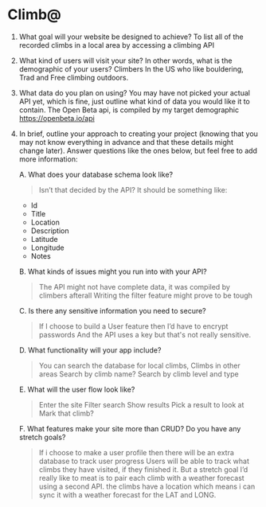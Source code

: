 # Climb@

1. What goal will your website be designed to achieve?
	To list all of the recorded climbs in a local area by accessing a climbing API

2. What kind of users will visit your site? In other words, what is the demographic of
your users?
	Climbers In the US who like bouldering, Trad and Free climbing outdoors.

3. What data do you plan on using? You may have not picked your actual API yet,
which is fine, just outline what kind of data you would like it to contain.
	The Open Beta api, is compiled by my target demographic https://openbeta.io/api

4. In brief, outline your approach to creating your project (knowing that you may not
know everything in advance and that these details might change later). Answer
questions like the ones below, but feel free to add more information:

    A. What does your database schema look like?
	>Isn’t that decided by the API? It should be something like:
    - Id
    - Title
    - Location
    - Description
    - Latitude
    - Longitude
    - Notes


    B. What kinds of issues might you run into with your API?

	>The API might not have complete data, it was compiled by climbers afterall
	Writing the filter feature might prove to be tough
	
    C. Is there any sensitive information you need to secure?

	>If I choose to build a User feature then I’d have to encrypt passwords
	And the API uses a key but that's not really sensitive.

    D. What functionality will your app include?

	>You can search the database for local climbs,
	Climbs in other areas
	Search by climb name?
	Search by climb level and type

    E. What will the user flow look like?

	> Enter the site
	Filter search
	Show results
	Pick a result to look at
	Mark that climb?

    F. What features make your site more than CRUD? Do you have any stretch goals?

	> If i choose to make a user profile then there will be an extra database to track user progress
	Users will be able to track what climbs they have visited, if they finished it.
	But a stretch goal I’d really like to meat is to pair each climb with a weather forecast using a second API. the climbs have a location which means i can sync it with a weather forecast for the LAT and LONG.
	

